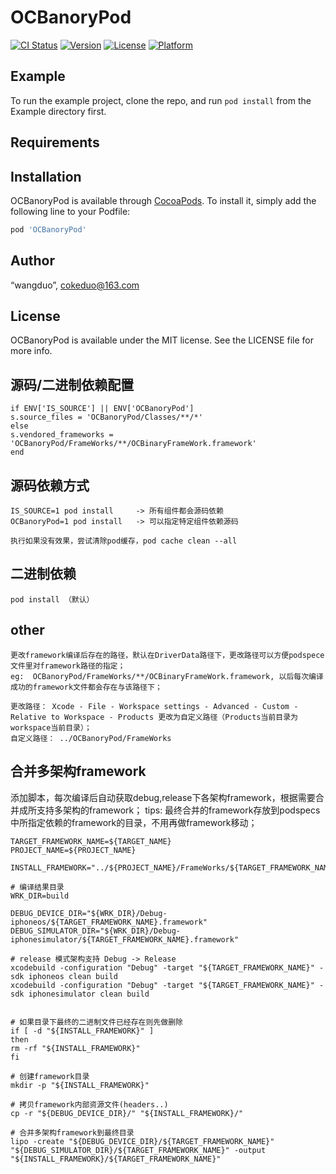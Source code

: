 # OCBanoryPod

[![CI Status](https://img.shields.io/travis/“wangduo”/OCBanoryPod.svg?style=flat)](https://travis-ci.org/“wangduo”/OCBanoryPod)
[![Version](https://img.shields.io/cocoapods/v/OCBanoryPod.svg?style=flat)](https://cocoapods.org/pods/OCBanoryPod)
[![License](https://img.shields.io/cocoapods/l/OCBanoryPod.svg?style=flat)](https://cocoapods.org/pods/OCBanoryPod)
[![Platform](https://img.shields.io/cocoapods/p/OCBanoryPod.svg?style=flat)](https://cocoapods.org/pods/OCBanoryPod)

## Example

To run the example project, clone the repo, and run `pod install` from the Example directory first.

## Requirements

## Installation

OCBanoryPod is available through [CocoaPods](https://cocoapods.org). To install
it, simply add the following line to your Podfile:

```ruby
pod 'OCBanoryPod'
```

## Author

“wangduo”, cokeduo@163.com

## License

OCBanoryPod is available under the MIT license. See the LICENSE file for more info.


## 源码/二进制依赖配置
```
if ENV['IS_SOURCE'] || ENV['OCBanoryPod']
s.source_files = 'OCBanoryPod/Classes/**/*'
else
s.vendored_frameworks = 'OCBanoryPod/FrameWorks/**/OCBinaryFrameWork.framework'
end
```
## 源码依赖方式
```
IS_SOURCE=1 pod install     -> 所有组件都会源码依赖
OCBanoryPod=1 pod install   -> 可以指定特定组件依赖源码

执行如果没有效果，尝试清除pod缓存，pod cache clean --all
```
## 二进制依赖
```
pod install （默认）
```

## other

```
更改framework编译后存在的路径，默认在DriverData路径下，更改路径可以方便podspece文件里对framework路径的指定；
eg:  OCBanoryPod/FrameWorks/**/OCBinaryFrameWork.framework, 以后每次编译成功的framework文件都会存在与该路径下；

更改路径： Xcode - File - Workspace settings - Advanced - Custom - Relative to Workspace - Products 更改为自定义路径（Products当前目录为workspace当前目录）；
自定义路径： ../OCBanoryPod/FrameWorks
```

## 合并多架构framework

添加脚本，每次编译后自动获取debug,release下各架构framework，根据需要合并成所支持多架构的framework；
tips: 最终合并的framework存放到podspecs中所指定依赖的framework的目录，不用再做framework移动；

```
TARGET_FRAMEWORK_NAME=${TARGET_NAME}
PROJECT_NAME=${PROJECT_NAME}

INSTALL_FRAMEWORK="../${PROJECT_NAME}/FrameWorks/${TARGET_FRAMEWORK_NAME}.framework"

# 编译结果目录
WRK_DIR=build

DEBUG_DEVICE_DIR="${WRK_DIR}/Debug-iphoneos/${TARGET_FRAMEWORK_NAME}.framework"
DEBUG_SIMULATOR_DIR="${WRK_DIR}/Debug-iphonesimulator/${TARGET_FRAMEWORK_NAME}.framework"

# release 模式架构支持 Debug -> Release
xcodebuild -configuration "Debug" -target "${TARGET_FRAMEWORK_NAME}" -sdk iphoneos clean build
xcodebuild -configuration "Debug" -target "${TARGET_FRAMEWORK_NAME}" -sdk iphonesimulator clean build


# 如果目录下最终的二进制文件已经存在则先做删除
if [ -d "${INSTALL_FRAMEWORK}" ]
then
rm -rf "${INSTALL_FRAMEWORK}"
fi

# 创建framework目录
mkdir -p "${INSTALL_FRAMEWORK}"

# 拷贝framework内部资源文件(headers..)
cp -r "${DEBUG_DEVICE_DIR}/" "${INSTALL_FRAMEWORK}/"

# 合并多架构framework到最终目录
lipo -create "${DEBUG_DEVICE_DIR}/${TARGET_FRAMEWORK_NAME}" "${DEBUG_SIMULATOR_DIR}/${TARGET_FRAMEWORK_NAME}" -output "${INSTALL_FRAMEWORK}/${TARGET_FRAMEWORK_NAME}"
```
